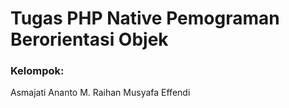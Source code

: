 # Tugas PHP Native Pemograman Berorientasi Objek
<h3>Kelompok:</h3>
Asmajati Ananto
M. Raihan Musyafa Effendi
